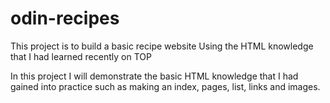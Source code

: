 # odin-recipes
This project is to build a basic recipe website
Using the HTML knowledge that I had learned recently on TOP

In this project I will demonstrate the basic HTML knowledge that I had gained into practice such as making an index, pages, list, links and images.